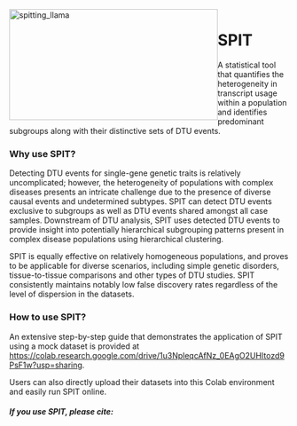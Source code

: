 <img src="https://raw.githubusercontent.com/berilerdogdu/SPIT/main/spitting_llama.png" alt="spitting_llama" style="width:376px; height:200px; float:left;"> 


# SPIT 

A statistical tool that quantifies the heterogeneity in transcript usage within a population and identifies predominant subgroups along with their distinctive sets of DTU events. 


### Why use SPIT?

Detecting DTU events for single-gene genetic traits is relatively uncomplicated; however, the heterogeneity of populations with complex diseases presents an intricate challenge due to the presence of diverse causal events and undetermined subtypes.
SPIT can detect DTU events exclusive to subgroups as well as DTU events shared amongst all case samples. Downstream of DTU analysis, SPIT uses detected DTU events to provide insight into potentially hierarchical subgrouping patterns present in complex disease populations using hierarchical clustering.

SPIT is equally effective on relatively homogeneous populations, and proves to be applicable for diverse scenarios, including simple genetic disorders, tissue-to-tissue comparisons and other types of DTU studies. SPIT consistently maintains notably low false discovery rates regardless of the level of dispersion in the datasets.

### How to use SPIT?

An extensive step-by-step guide that demonstrates the application of SPIT using a mock dataset is provided at https://colab.research.google.com/drive/1u3NpleqcAfNz_0EAgO2UHItozd9PsF1w?usp=sharing.

Users can also directly upload their datasets into this Colab environment and easily run SPIT online.

##### If you use SPIT, please cite:
